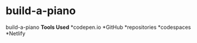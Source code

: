 # build-a-piano
build-a-piano
**Tools Used**
*codepen.io
*GitHub
    *repositories
    *codespaces
*Netlify